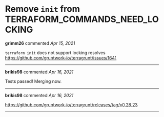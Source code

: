# Remove `init` from TERRAFORM_COMMANDS_NEED_LOCKING

**grimm26** commented *Apr 15, 2021*

`terraform init` does not support locking
resolves https://github.com/gruntwork-io/terragrunt/issues/1641
<br />
***


**brikis98** commented *Apr 16, 2021*

Tests passed! Merging now.
***

**brikis98** commented *Apr 16, 2021*

https://github.com/gruntwork-io/terragrunt/releases/tag/v0.28.23
***

